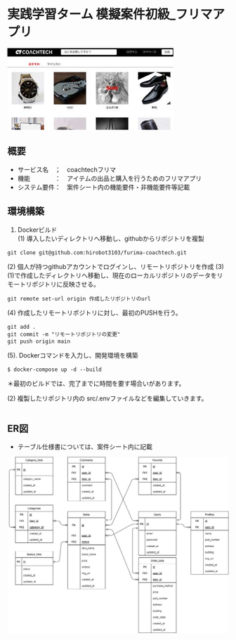 # 実践学習ターム 模擬案件初級_フリマアプリ 

<img src='./doc/img/topimg.jpg'> 
 
## 概要 
- サービス名　；　coachtechフリマ
- 機能　　　　：　アイテムの出品と購入を行うためのフリマアプリ
- システム要件：　案件シート内の機能要件・非機能要件等記載
 
 
## 環境構築  
1. Dockerビルド  
(1) 導入したいディレクトリへ移動し、githubからリポジトリを複製
```
git clone git@github.com:hirobot3103/furima-coachtech.git
```
(2) 個人が持つgithubアカウントでログインし、リモートリポジトリを作成
(3) (1)で作成したディレクトリへ移動し、現在のローカルリポジトリのデータをリモートリポジトリに反映させる。  
```
git remote set-url origin 作成したリポジトリのurl
```
(4) 作成したリモートリポジトリに対し、最初のPUSHを行う。
```
git add .
git commit -m "リモートリポジトリの変更"
git push origin main
```
(5). Dockerコマンドを入力し、開発環境を構築
```
$ docker-compose up -d --build
```
＊最初のビルドでは、完了までに時間を要す場合いがあります。  

(2) 複製したリポジトリ内の src/.envファイルなどを編集していきます。
```

```


## ER図
- テーブル仕様書については、案件シート内に記載
<img src="./doc/img/erimg.jpg">




